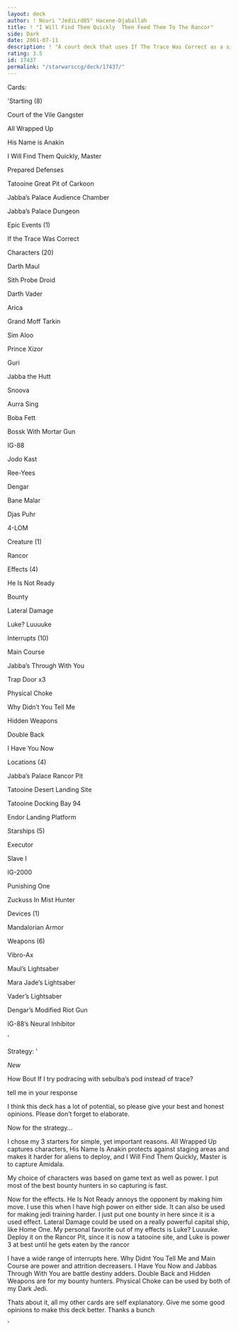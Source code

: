 ```yaml
---
layout: deck
author: ! Nouri "JediLrd85" Hacene-Djaballah
title: ! "I Will Find Them Quickly  Then Feed Them To The Rancor"
side: Dark
date: 2001-07-11
description: ! "A court deck that uses If The Trace Was Correct as a side strategy."
rating: 3.5
id: 17437
permalink: "/starwarsccg/deck/17437/"
---
```

Cards: 

'Starting (8)

Court of the Vile Gangster

All Wrapped Up

His Name is Anakin

I Will Find Them Quickly, Master

Prepared Defenses

Tatooine Great Pit of Carkoon

Jabba’s Palace Audience Chamber

Jabba’s Palace Dungeon


Epic Events (1)

If the Trace Was Correct


Characters (20)

Darth Maul

Sith Probe Droid

Darth Vader

Arica 

Grand Moff Tarkin

Sim Aloo 

Prince Xizor 

Guri 

Jabba the Hutt

Snoova

Aurra Sing 

Boba Fett

Bossk With Mortar Gun

IG-88

Jodo Kast

Ree-Yees

Dengar

Bane Malar

Djas Puhr

4-LOM


Creature (1)

Rancor


Effects (4)

He Is Not Ready

Bounty

Lateral Damage

Luke? Luuuuke


Interrupts (10)

Main Course

Jabba’s Through With You

Trap Door x3

Physical Choke

Why Didn’t You Tell Me

Hidden Weapons

Double Back

I Have You Now


Locations (4)

Jabba’s Palace Rancor Pit

Tatooine Desert Landing Site

Tatooine Docking Bay 94

Endor Landing Platform


Starships (5)

Executor

Slave I

IG-2000

Punishing One

Zuckuss In Mist Hunter


Devices (1)

Mandalorian Armor


Weapons (6)

Vibro-Ax

Maul’s Lightsaber

Mara Jade’s Lightsaber

Vader’s Lightsaber

Dengar’s Modified Riot Gun

IG-88’s Neural Inhibitor

'

Strategy: '

*New*

How Bout If I try podracing with sebulba’s pod instead of trace?


tell me in your response


I think this deck has a lot of potential, so please give your best and honest opinions. Please don’t forget to elaborate.


Now for the strategy...

 I chose my 3 starters for simple, yet important reasons. All Wrapped Up captures characters, His Name Is Anakin protects against staging areas and makes it harder for aliens to deploy, and I Will Find Them Quickly, Master is to capture Amidala.


 My choice of characters was based on game text as well as power. I put most of the best bounty hunters in so capturing is fast. 


 Now for the effects. He Is Not Ready annoys the opponent by making him move. I use this when I have high power on either side. It can also be used for making jedi training harder. I just put one bounty in here since it is a used effect. Lateral Damage could be used on a really powerful capital ship, like Home One. My personal favorite out of my effects is Luke? Luuuuke. Deploy it on the Rancor Pit, since it is now a tatooine site,  and Luke is power 3 at best until he gets eaten by the rancor


I have a wide range of interrupts here. Why Didnt You Tell Me and Main Course are power and attrition decreasers. I Have You Now and Jabbas Through With You are battle destiny adders. Double Back and Hidden Weapons are for my bounty hunters. Physical Choke can be used by both of my Dark Jedi.


Thats about it, all my other cards are self explanatory. Give me some good opinions to make this deck better. Thanks a bunch

'
